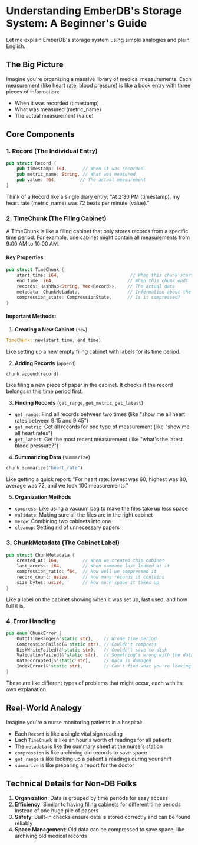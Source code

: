 # Understanding EmberDB's Storage System: A Beginner's Guide

Let me explain EmberDB's storage system using simple analogies and plain English.

## The Big Picture

Imagine you're organizing a massive library of medical measurements. Each measurement (like heart rate, blood pressure) is like a book entry with three pieces of information:
- When it was recorded (timestamp)
- What was measured (metric_name)
- The actual measurement (value)

## Core Components

### 1. Record (The Individual Entry)
````rust:src/storage/mod.rs
pub struct Record {
    pub timestamp: i64,      // When it was recorded
    pub metric_name: String, // What was measured
    pub value: f64,         // The actual measurement
}
````
Think of a Record like a single diary entry: "At 2:30 PM (timestamp), my heart rate (metric_name) was 72 beats per minute (value)."

### 2. TimeChunk (The Filing Cabinet)

A TimeChunk is like a filing cabinet that only stores records from a specific time period. For example, one cabinet might contain all measurements from 9:00 AM to 10:00 AM.

#### Key Properties:
````rust:src/storage/chunk.rs
pub struct TimeChunk {
    start_time: i64,                           // When this chunk starts
    end_time: i64,                            // When this chunk ends
    records: HashMap<String, Vec<Record>>,    // The actual data
    metadata: ChunkMetadata,                  // Information about the chunk
    compression_state: CompressionState,      // Is it compressed?
}
````

#### Important Methods:

1. **Creating a New Cabinet** (`new`)
```rust
TimeChunk::new(start_time, end_time)
```
Like setting up a new empty filing cabinet with labels for its time period.

2. **Adding Records** (`append`)
```rust
chunk.append(record)
```
Like filing a new piece of paper in the cabinet. It checks if the record belongs in this time period first.

3. **Finding Records** (`get_range`, `get_metric`, `get_latest`)
- `get_range`: Find all records between two times (like "show me all heart rates between 9:15 and 9:45")
- `get_metric`: Get all records for one type of measurement (like "show me all heart rates")
- `get_latest`: Get the most recent measurement (like "what's the latest blood pressure?")

4. **Summarizing Data** (`summarize`)
```rust
chunk.summarize("heart_rate")
```
Like getting a quick report: "For heart rate: lowest was 60, highest was 80, average was 72, and we took 100 measurements."

5. **Organization Methods**
- `compress`: Like using a vacuum bag to make the files take up less space
- `validate`: Making sure all the files are in the right cabinet
- `merge`: Combining two cabinets into one
- `cleanup`: Getting rid of unnecessary papers

### 3. ChunkMetadata (The Cabinet Label)
````rust
pub struct ChunkMetadata {
    created_at: i64,         // When we created this cabinet
    last_access: i64,        // When someone last looked at it
    compression_ratio: f64,  // How well we compressed it
    record_count: usize,     // How many records it contains
    size_bytes: usize,       // How much space it takes up
}
````
Like a label on the cabinet showing when it was set up, last used, and how full it is.

### 4. Error Handling
````rust
pub enum ChunkError {
    OutOfTimeRange(&'static str),    // Wrong time period
    CompressionFailed(&'static str), // Couldn't compress
    DiskWriteFailed(&'static str),   // Couldn't save to disk
    ValidationFailed(&'static str),  // Something's wrong with the data
    DataCorrupted(&'static str),     // Data is damaged
    IndexError(&'static str),        // Can't find what you're looking for
}
````
These are like different types of problems that might occur, each with its own explanation.

## Real-World Analogy

Imagine you're a nurse monitoring patients in a hospital:
- Each `Record` is like a single vital sign reading
- Each `TimeChunk` is like an hour's worth of readings for all patients
- The `metadata` is like the summary sheet at the nurse's station
- `compression` is like archiving old records to save space
- `get_range` is like looking up a patient's readings during your shift
- `summarize` is like preparing a report for the doctor

## Technical Details for Non-DB Folks

1. **Organization**: Data is grouped by time periods for easy access
2. **Efficiency**: Similar to having filing cabinets for different time periods instead of one huge pile of papers
3. **Safety**: Built-in checks ensure data is stored correctly and can be found reliably
4. **Space Management**: Old data can be compressed to save space, like archiving old medical records
